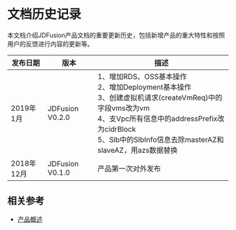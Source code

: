 # 文档历史记录

本文档介绍JDFusion产品文档的重要更新历史，包括新增产品的重大特性和按照用户的反馈进行内容的更新等。

|发布日期|版本|描述|
|-|-|-|
|2019年1月|JDFusion V0.2.0|1、增加RDS、OSS基本操作 <br />2、增加Deployment基本操作 <br />3、创建虚拟机请求(createVmReq)中的字段vms改为vm <br />4、支Vpc所有信息中的addressPrefix改为cidrBlock <br />5、Slb中的SlbInfo信息去除masterAZ和slaveAZ，用azs数据替换|
|2018年12月|JDFusion V0.1.0|产品第一次对外发布|                                       |
## 相关参考

- [产品概述](/documentation/Hybrid-Cloud/JDFusion/Introduction/Product-Overview.md)
